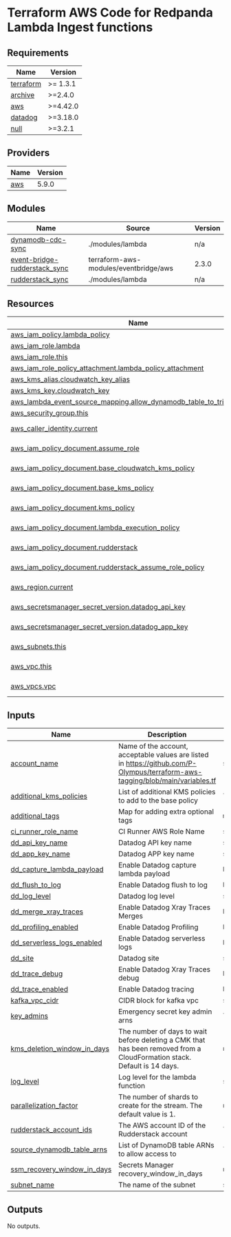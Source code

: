 # Terraform AWS Code for Redpanda Lambda Ingest functions


<!-- BEGINNING OF PRE-COMMIT-TERRAFORM DOCS HOOK -->
## Requirements

| Name | Version |
|------|---------|
| <a name="requirement_terraform"></a> [terraform](#requirement\_terraform) | >= 1.3.1 |
| <a name="requirement_archive"></a> [archive](#requirement\_archive) | >=2.4.0 |
| <a name="requirement_aws"></a> [aws](#requirement\_aws) | >=4.42.0 |
| <a name="requirement_datadog"></a> [datadog](#requirement\_datadog) | >=3.18.0 |
| <a name="requirement_null"></a> [null](#requirement\_null) | >=3.2.1 |

## Providers

| Name | Version |
|------|---------|
| <a name="provider_aws"></a> [aws](#provider\_aws) | 5.9.0 |

## Modules

| Name | Source | Version |
|------|--------|---------|
| <a name="module_dynamodb-cdc-sync"></a> [dynamodb-cdc-sync](#module\_dynamodb-cdc-sync) | ./modules/lambda | n/a |
| <a name="module_event-bridge-rudderstack_sync"></a> [event-bridge-rudderstack\_sync](#module\_event-bridge-rudderstack\_sync) | terraform-aws-modules/eventbridge/aws | 2.3.0 |
| <a name="module_rudderstack_sync"></a> [rudderstack\_sync](#module\_rudderstack\_sync) | ./modules/lambda | n/a |

## Resources

| Name | Type |
|------|------|
| [aws_iam_policy.lambda_policy](https://registry.terraform.io/providers/hashicorp/aws/latest/docs/resources/iam_policy) | resource |
| [aws_iam_role.lambda](https://registry.terraform.io/providers/hashicorp/aws/latest/docs/resources/iam_role) | resource |
| [aws_iam_role.this](https://registry.terraform.io/providers/hashicorp/aws/latest/docs/resources/iam_role) | resource |
| [aws_iam_role_policy_attachment.lambda_policy_attachment](https://registry.terraform.io/providers/hashicorp/aws/latest/docs/resources/iam_role_policy_attachment) | resource |
| [aws_kms_alias.cloudwatch_key_alias](https://registry.terraform.io/providers/hashicorp/aws/latest/docs/resources/kms_alias) | resource |
| [aws_kms_key.cloudwatch_key](https://registry.terraform.io/providers/hashicorp/aws/latest/docs/resources/kms_key) | resource |
| [aws_lambda_event_source_mapping.allow_dynamodb_table_to_trigger_lambda](https://registry.terraform.io/providers/hashicorp/aws/latest/docs/resources/lambda_event_source_mapping) | resource |
| [aws_security_group.this](https://registry.terraform.io/providers/hashicorp/aws/latest/docs/resources/security_group) | resource |
| [aws_caller_identity.current](https://registry.terraform.io/providers/hashicorp/aws/latest/docs/data-sources/caller_identity) | data source |
| [aws_iam_policy_document.assume_role](https://registry.terraform.io/providers/hashicorp/aws/latest/docs/data-sources/iam_policy_document) | data source |
| [aws_iam_policy_document.base_cloudwatch_kms_policy](https://registry.terraform.io/providers/hashicorp/aws/latest/docs/data-sources/iam_policy_document) | data source |
| [aws_iam_policy_document.base_kms_policy](https://registry.terraform.io/providers/hashicorp/aws/latest/docs/data-sources/iam_policy_document) | data source |
| [aws_iam_policy_document.kms_policy](https://registry.terraform.io/providers/hashicorp/aws/latest/docs/data-sources/iam_policy_document) | data source |
| [aws_iam_policy_document.lambda_execution_policy](https://registry.terraform.io/providers/hashicorp/aws/latest/docs/data-sources/iam_policy_document) | data source |
| [aws_iam_policy_document.rudderstack](https://registry.terraform.io/providers/hashicorp/aws/latest/docs/data-sources/iam_policy_document) | data source |
| [aws_iam_policy_document.rudderstack_assume_role_policy](https://registry.terraform.io/providers/hashicorp/aws/latest/docs/data-sources/iam_policy_document) | data source |
| [aws_region.current](https://registry.terraform.io/providers/hashicorp/aws/latest/docs/data-sources/region) | data source |
| [aws_secretsmanager_secret_version.datadog_api_key](https://registry.terraform.io/providers/hashicorp/aws/latest/docs/data-sources/secretsmanager_secret_version) | data source |
| [aws_secretsmanager_secret_version.datadog_app_key](https://registry.terraform.io/providers/hashicorp/aws/latest/docs/data-sources/secretsmanager_secret_version) | data source |
| [aws_subnets.this](https://registry.terraform.io/providers/hashicorp/aws/latest/docs/data-sources/subnets) | data source |
| [aws_vpc.this](https://registry.terraform.io/providers/hashicorp/aws/latest/docs/data-sources/vpc) | data source |
| [aws_vpcs.vpc](https://registry.terraform.io/providers/hashicorp/aws/latest/docs/data-sources/vpcs) | data source |

## Inputs

| Name | Description | Type | Default | Required |
|------|-------------|------|---------|:--------:|
| <a name="input_account_name"></a> [account\_name](#input\_account\_name) | Name of the account, acceptable values are listed in https://github.com/P-Olympus/terraform-aws-tagging/blob/main/variables.tf | `string` | n/a | yes |
| <a name="input_additional_kms_policies"></a> [additional\_kms\_policies](#input\_additional\_kms\_policies) | List of additional KMS policies to add to the base policy | `list(any)` | `[]` | no |
| <a name="input_additional_tags"></a> [additional\_tags](#input\_additional\_tags) | Map for adding extra optional tags | `map(string)` | `{}` | no |
| <a name="input_ci_runner_role_name"></a> [ci\_runner\_role\_name](#input\_ci\_runner\_role\_name) | CI Runner AWS Role Name | `string` | `""` | no |
| <a name="input_dd_api_key_name"></a> [dd\_api\_key\_name](#input\_dd\_api\_key\_name) | Datadog API key name | `string` | n/a | yes |
| <a name="input_dd_app_key_name"></a> [dd\_app\_key\_name](#input\_dd\_app\_key\_name) | Datadog APP key name | `string` | n/a | yes |
| <a name="input_dd_capture_lambda_payload"></a> [dd\_capture\_lambda\_payload](#input\_dd\_capture\_lambda\_payload) | Enable Datadog capture lambda payload | `bool` | `true` | no |
| <a name="input_dd_flush_to_log"></a> [dd\_flush\_to\_log](#input\_dd\_flush\_to\_log) | Enable Datadog flush to log | `bool` | `true` | no |
| <a name="input_dd_log_level"></a> [dd\_log\_level](#input\_dd\_log\_level) | Datadog log level | `string` | `"info"` | no |
| <a name="input_dd_merge_xray_traces"></a> [dd\_merge\_xray\_traces](#input\_dd\_merge\_xray\_traces) | Enable Datadog Xray Traces Merges | `bool` | `false` | no |
| <a name="input_dd_profiling_enabled"></a> [dd\_profiling\_enabled](#input\_dd\_profiling\_enabled) | Enable Datadog Profiling | `bool` | `false` | no |
| <a name="input_dd_serverless_logs_enabled"></a> [dd\_serverless\_logs\_enabled](#input\_dd\_serverless\_logs\_enabled) | Enable Datadog serverless logs | `bool` | `true` | no |
| <a name="input_dd_site"></a> [dd\_site](#input\_dd\_site) | Datadog site | `string` | `"datadoghq.eu"` | no |
| <a name="input_dd_trace_debug"></a> [dd\_trace\_debug](#input\_dd\_trace\_debug) | Enable Datadog Xray Traces debug | `bool` | `false` | no |
| <a name="input_dd_trace_enabled"></a> [dd\_trace\_enabled](#input\_dd\_trace\_enabled) | Enable Datadog tracing | `bool` | `false` | no |
| <a name="input_kafka_vpc_cidr"></a> [kafka\_vpc\_cidr](#input\_kafka\_vpc\_cidr) | CIDR block for kafka vpc | `string` | n/a | yes |
| <a name="input_key_admins"></a> [key\_admins](#input\_key\_admins) | Emergency secret key admin arns | `list(string)` | `[]` | no |
| <a name="input_kms_deletion_window_in_days"></a> [kms\_deletion\_window\_in\_days](#input\_kms\_deletion\_window\_in\_days) | The number of days to wait before deleting a CMK that has been removed from a CloudFormation stack. Default is 14 days. | `number` | `14` | no |
| <a name="input_log_level"></a> [log\_level](#input\_log\_level) | Log level for the lambda function | `string` | `"INFO"` | no |
| <a name="input_parallelization_factor"></a> [parallelization\_factor](#input\_parallelization\_factor) | The number of shards to create for the stream. The default value is 1. | `number` | `2` | no |
| <a name="input_rudderstack_account_ids"></a> [rudderstack\_account\_ids](#input\_rudderstack\_account\_ids) | The AWS account ID of the Rudderstack account | `list(string)` | `[]` | no |
| <a name="input_source_dynamodb_table_arns"></a> [source\_dynamodb\_table\_arns](#input\_source\_dynamodb\_table\_arns) | List of DynamoDB table ARNs to allow access to | `list(string)` | `[]` | no |
| <a name="input_ssm_recovery_window_in_days"></a> [ssm\_recovery\_window\_in\_days](#input\_ssm\_recovery\_window\_in\_days) | Secrets Manager recovery\_window\_in\_days | `number` | `14` | no |
| <a name="input_subnet_name"></a> [subnet\_name](#input\_subnet\_name) | The name of the subnet | `string` | n/a | yes |

## Outputs

No outputs.
<!-- END OF PRE-COMMIT-TERRAFORM DOCS HOOK -->
